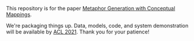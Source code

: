 This repository is for the paper <a href="https://arxiv.org/pdf/2106.01228.pdf">Metaphor Generation with Conceptual Mappings</a>.

We're packaging things up. Data, models, code, and system demonstration will be available by <a href="https://2021.aclweb.org/">ACL 2021</a>. Thank you for your patience!
